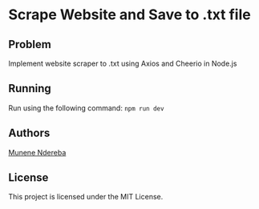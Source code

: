 # Scrape Website and Save to .txt file

## Problem

Implement website scraper to .txt using Axios and Cheerio in Node.js

## Running

Run using the following command: `npm run dev`

## Authors

[Munene Ndereba](https://github.com/munenendereba)

## License

This project is licensed under the MIT License.
